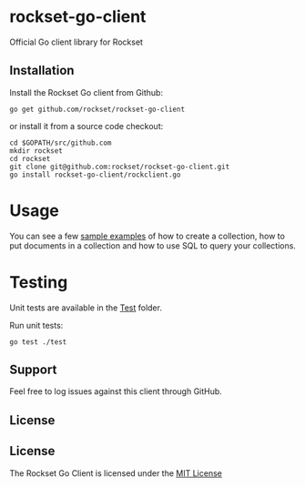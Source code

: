 # rockset-go-client
Official Go client library for Rockset

## Installation

Install the Rockset Go client from Github:

```
go get github.com/rockset/rockset-go-client
```

or install it from a source code checkout:

```
cd $GOPATH/src/github.com
mkdir rockset
cd rockset
git clone git@github.com:rockset/rockset-go-client.git
go install rockset-go-client/rockclient.go
```

Usage
=====
You can see a few [sample examples](https://github.com/rockset/rockset-go-client/tree/master/examples) of how to create a collection, how to put documents in a collection and how to use SQL to query your collections.

Testing
=======

Unit tests are available in the [Test](https://github.com/rockset/rockset-go-client/tree/master/test) folder.

Run unit tests:
```
go test ./test
```

## Support

Feel free to log issues against this client through GitHub.

## License

## License

The Rockset Go Client is licensed under the [MIT License](https://github.com/rockset/rockset-go-client/blob/master/LICENSE)

